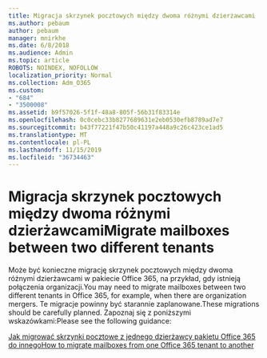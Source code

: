```yaml
---
title: Migracja skrzynek pocztowych między dwoma różnymi dzierżawcami
ms.author: pebaum
author: pebaum
manager: mnirkhe
ms.date: 6/8/2018
ms.audience: Admin
ms.topic: article
ROBOTS: NOINDEX, NOFOLLOW
localization_priority: Normal
ms.collection: Adm_O365
ms.custom:
- "684"
- "3500008"
ms.assetid: b9f57026-5f1f-48a8-805f-56b31f83314e
ms.openlocfilehash: 0c0cebc33b8277689631e2eb0530efb8789ad7e7
ms.sourcegitcommit: b43f77221f47b50c41197a448a9c26c423ce1ad5
ms.translationtype: MT
ms.contentlocale: pl-PL
ms.lasthandoff: 11/15/2019
ms.locfileid: "36734463"
---
```

# <a name="migrate-mailboxes-between-two-different-tenants"></a><span data-ttu-id="2ce4e-102">Migracja skrzynek pocztowych między dwoma różnymi dzierżawcami</span><span class="sxs-lookup"><span data-stu-id="2ce4e-102">Migrate mailboxes between two different tenants</span></span>

<span data-ttu-id="2ce4e-103">Może być konieczne migrację skrzynek pocztowych między dwoma różnymi dzierżawcami w pakiecie Office 365, na przykład, gdy istnieją połączenia organizacji.</span><span class="sxs-lookup"><span data-stu-id="2ce4e-103">You may need to migrate mailboxes between two different tenants in Office 365, for example, when there are organization mergers.</span></span> <span data-ttu-id="2ce4e-104">Te migracje powinny być starannie zaplanowane.</span><span class="sxs-lookup"><span data-stu-id="2ce4e-104">These migrations should be carefully planned.</span></span> <span data-ttu-id="2ce4e-105">Zapoznaj się z poniższymi wskazówkami:</span><span class="sxs-lookup"><span data-stu-id="2ce4e-105">Please see the following guidance:</span></span>
  
[<span data-ttu-id="2ce4e-106">Jak migrować skrzynki pocztowe z jednego dzierżawcy pakietu Office 365 do innego</span><span class="sxs-lookup"><span data-stu-id="2ce4e-106">How to migrate mailboxes from one Office 365 tenant to another</span></span>](https://docs.microsoft.com/Exchange/mailbox-migration/migrate-mailboxes-across-tenants)
  